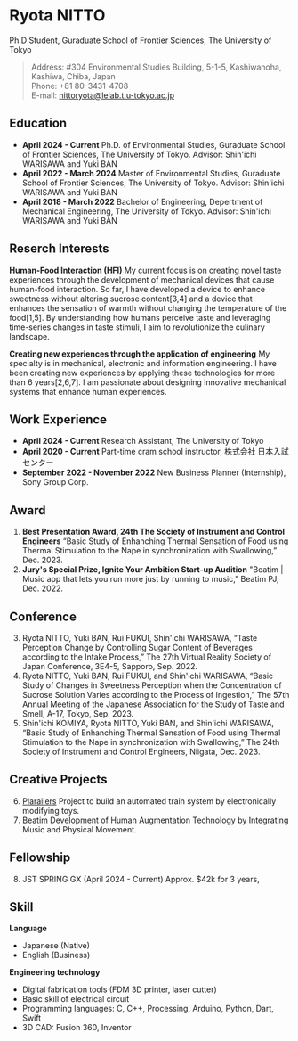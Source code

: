 # Ryota NITTO

Ph.D Student, 
Guraduate School of Frontier Sciences,
The University of Tokyo

> Address: #304 Environmental Studies Building, 5-1-5, Kashiwanoha, Kashiwa, Chiba, Japan<br>
Phone: +81 80-3431-4708<br>
E-mail: nittoryota@lelab.t.u-tokyo.ac.jp

## Education
- **April 2024 - Current**
    Ph.D. of Environmental Studies,
    Guraduate School of Frontier Sciences,
    The University of Tokyo.
    Advisor: Shin'ichi WARISAWA and Yuki BAN
- **April 2022 - March 2024**
    Master of Environmental Studies,
    Guraduate School of Frontier Sciences,
    The University of Tokyo.
    Advisor: Shin'ichi WARISAWA and Yuki BAN
- **April 2018 - March 2022**
    Bachelor of Engineering,
    Depertment of Mechanical Engineering,
    The University of Tokyo.
    Advisor: Shin'ichi WARISAWA and Yuki BAN
    
## Reserch Interests
**Human-Food Interaction (HFI)** 
My current focus is on creating novel taste experiences through the development of mechanical devices that cause human-food interaction. So far, I have developed a device to enhance sweetness without altering sucrose content[3,4] and a device that enhances the sensation of warmth without changing the temperature of the food[1,5]. By understanding how humans perceive taste and leveraging time-series changes in taste stimuli, I aim to revolutionize the culinary landscape.

**Creating new experiences through the application of engineering**
My specialty is in mechanical, electronic and information engineering. I have been creating new experiences by applying these technologies for more than 6 years[2,6,7]. I am passionate about designing innovative mechanical systems that enhance human experiences.

## Work Experience

- **April 2024 - Current**
    Research Assistant,
    The University of Tokyo
- **April 2020 - Current**
    Part-time cram school instructor,
    株式会社 日本入試センター
- **September 2022 - November 2022**
    New Business Planner (Internship),
    Sony Group Corp.
    
## Award
1.  **Best Presentation Award, 24th The Society of Instrument and Control Engineers**
“Basic Study of Enhanching Thermal Sensation of Food using Thermal Stimulation to the Nape in synchronization with Swallowing,” Dec. 2023.
2.  **Jury's Special Prize, Ignite Your Ambition Start-up Audition**
"Beatim | Music app that lets you run more just by running to music," Beatim PJ, Dec. 2022.

## Conference
3. Ryota NITTO, Yuki BAN, Rui FUKUI, Shin'ichi WARISAWA, “Taste Perception Change by Controlling Sugar Content of Beverages according to the Intake Process,” The 27th Virtual Reality Society of Japan Conference, 3E4-5, Sapporo, Sep. 2022.
4. Ryota NITTO, Yuki BAN, Rui FUKUI, and Shin'ichi WARISAWA, “Basic Study of Changes in Sweetness Perception when the Concentration of Sucrose Solution Varies according to the Process of Ingestion,” The 57th Annual Meeting of the Japanese Association for the Study of Taste and Smell, A-17, Tokyo, Sep. 2023.
5. Shin'ichi KOMIYA, Ryota NITTO, Yuki BAN, and Shin'ichi WARISAWA, “Basic Study of Enhanching Thermal Sensation of Food using Thermal Stimulation to the Nape in synchronization with Swallowing,” The 24th Society of Instrument and Control Engineers, Niigata, Dec. 2023.

## Creative Projects
6. [Plarailers](https://plarailers.com)
Project to build an automated train system by electronically modifying toys.
7. [Beatim](https://beatim.co.jp)
Development of Human Augmentation Technology by Integrating Music and Physical Movement.


## Fellowship
8. JST SPRING GX (April 2024 - Current)
Approx. $42k for 3 years,

## Skill
**Language**
- Japanese (Native)
- English (Business)

**Engineering technology**
- Digital fabrication tools (FDM 3D printer, laser cutter)
- Basic skill of electrical circuit
- Programming languages: C, C++, Processing, Arduino, Python, Dart, Swift
- 3D CAD: Fusion 360, Inventor
